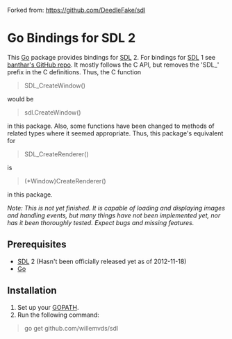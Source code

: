 Forked from: https://github.com/DeedleFake/sdl

Go Bindings for SDL 2
=====================

This [Go][golang] package provides bindings for [SDL][sdl] 2. For bindings for [SDL][sdl] 1 see [banthar's GitHub repo][Go-SDL]. It mostly follows the C API, but removes the 'SDL\_' prefix in the C definitions. Thus, the C function

> SDL\_CreateWindow()

would be

> sdl.CreateWindow()

in this package. Also, some functions have been changed to methods of related types where it seemed appropriate. Thus, this package's equivalent for

> SDL\_CreateRenderer()

is

> (\*Window)CreateRenderer()

in this package.

_Note: This is not yet finished. It is capable of loading and displaying images and handling events, but many things have not been implemented yet, nor has it been thoroughly tested. Expect bugs and missing features._

Prerequisites
-------------

 * [SDL][sdl] 2 (Hasn't been officially released yet as of 2012-11-18)
 * [Go][golang]

Installation
------------

 1. Set up your [GOPATH](http://golang.org/cmd/go/#GOPATH_environment_variable).
 2. Run the following command:

> go get github.com/willemvds/sdl

[golang]: http://www.golang.org
[sdl]: http://www.libsdl.org
[Go-SDL]: https://www.github.com/banthar/Go-SDL
